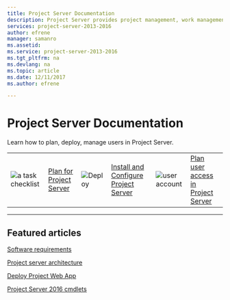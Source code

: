 ```yaml
---
title: Project Server Documentation
description: Project Server provides project management, work management, and portfolio management capabilities for the enterprise. With it, organizations can effectively initiate, select, plan, and deliver projects while tracking time and budget, while also providing extensive reporting capabilities. Learn how to deploy, configure, and manage Project Server with this content set.
services: project-server-2013-2016
author: efrene
manager: samanro
ms.assetid: 
ms.service: project-server-2013-2016
ms.tgt_pltfrm: na
ms.devlang: na
ms.topic: article
ms.date: 12/11/2017
ms.author: efrene

---
```

# Project Server Documentation

Learn how to plan, deploy, manage users in Project Server.

|               |               |               |               |               |               |
| ------------- | ------------- | ------------- | ------------- | ------------- | ------------- |
| ![a task checklist](https://docs.microsoft.com/office/media/icons/tasks-planner.png)  | [Plan for Project Server](/Project/plan-for-project-server-2016) | ![Deploy](https://docs.microsoft.com/office/media/icons/deploy-planner.png)  | [Install and Configure Project Server](/Project/install-and-configure-for-project-server-2016.md) | ![user account](https://docs.microsoft.com/office/media/icons/user-accounts.png)  | [Plan user access in Project Server](/Project/plan-user-access-in-project-server.md) |

---

## Featured articles
[Software requirements](/Project/software-requirements-for-project-server-2016.md)

[Project server architecture](/Project/project-server-2016-architecture.md)

[Deploy Project Web App](/Project/deploy-project-web-app-0.md)

[Project Server 2016 cmdlets](/Project/windows-powershell-for-project-server-2016-cmdlet-reference.md)
